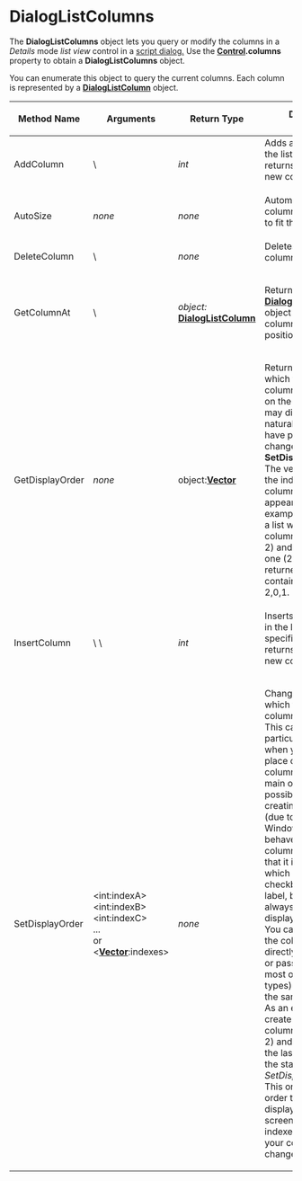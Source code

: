 # DialogListColumns

The **DialogListColumns** object lets you query or modify the columns in a *Details* mode *list view* control in a [script dialog.](/Manual/scripting/script_dialogs/README.md) Use the **[Control](control.md).columns** property to obtain a **DialogListColumns** object.

You can enumerate this object to query the current columns. Each column is represented by a **[DialogListColumn](dialoglistcolumn.md)** object.  

<table>
<thead><tr><th>
Method Name</th><th>

**Arguments**</th><th>
Return Type</th><th>
Description
</th></tr></thead><tbody><tr><td>
AddColumn</td><td>
\<string:name\></td><td>

*int*</td><td>
Adds a new column to the list view, and returns the index of the new column.
</td></tr><tr><td>
AutoSize</td><td>

*none*</td><td>

*none*</td><td>
Automatically sizes all columns in the list view to fit their content.
</td></tr><tr><td>
DeleteColumn</td><td>
\<int:index\></td><td>

*none*</td><td>
Deletes the specified column.
</td></tr><tr><td>
GetColumnAt</td><td>
\<int:index\></td><td>

*object:*  
**[DialogListColumn](dialoglistcolumn.md)**</td><td>

Returns a **[DialogListColumn](dialoglistcolumn.md)** object representing the column in the specified position.
</td></tr><tr><td>
GetDisplayOrder</td><td>

*none*</td><td>

object:**[Vector](vector.md)**</td><td>

Returns the order which the list's columns are displayed on the screen. This may differ from their natural order if you have previously changed it via **SetDisplayOrder**.  
The vector contains the index of each column in the order it appears. As an example, if you create a list with three columns (indexes 0, 1, 2) and move the last one (2) to the start, the returned vector will contain three integers: 2,0,1.
</td></tr><tr><td>
InsertColumn</td><td>
\<string:name\>  
\<int:position\></td><td>

*int*</td><td>
Inserts a new column in the list view at the specified position, and returns the index of the new column.
</td></tr><tr><td>
SetDisplayOrder</td><td>

\<int:indexA\>  
\<int:indexB\>  
\<int:indexC\>  
...  
or  
\<**[Vector](vector.md)**:indexes\></td><td>

*none*</td><td>

Changes the order in which the list's columns are displayed.  
This can be particularly useful when you want to place one or more columns before the main one, which is not possible when initially creating the columns (due to the way Windows list controls behave). The main column is special, in that it is the only one which can have a checkbox or editable label, but you may not always want it to be displayed first.  
You can either pass the column indexes directly as arguments, or pass a vector (or most other collection types) of integers with the same thing.  
As an example, if you create a list with three columns (indexes 0, 1, 2) and want to move the last column (2) to the start: *SetDisplayOrder(2,0,1)*  
This only changes the order the columns are displayed on the screen; the column indexes you use in your code do not change afterwards.
</td></tr></tbody>
</table>

